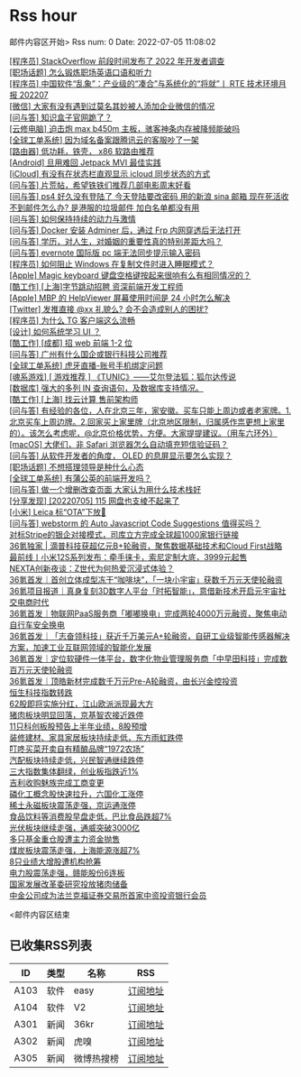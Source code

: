 # Rss hour

邮件内容区开始>
Rss num: 0  Date: 2022-07-05 11:08:02 <br/>

<a href='https://www.v2ex.com/t/864138#reply0'>[程序员] StackOverflow 前段时间发布了 2022 年开发者调查</a><br/>
<a href='https://www.v2ex.com/t/864137#reply0'>[职场话题] 怎么锻炼职场英语口语和听力</a><br/>
<a href='https://www.v2ex.com/t/864136#reply0'>[程序员] 中国软件“乱象”：产业级的“凑合”与系统化的“将就”丨 RTE 技术环境月报 202207</a><br/>
<a href='https://www.v2ex.com/t/864135#reply0'>[微信] 大家有没有遇到过莫名其妙被人添加企业微信的情况</a><br/>
<a href='https://www.v2ex.com/t/864134#reply0'>[问与答] 知识盒子官网跪了？</a><br/>
<a href='https://www.v2ex.com/t/864133#reply1'>[云修电脑] 迫击炮 max b450m 主板，骇客神条内存被降频能破吗</a><br/>
<a href='https://www.v2ex.com/t/864132#reply2'>[全球工单系统] 因为域名备案跟腾讯云的客服吵了一架</a><br/>
<a href='https://www.v2ex.com/t/864131#reply0'>[路由器] 低功耗，铁壳， x86 软路由推荐</a><br/>
<a href='https://www.v2ex.com/t/864130#reply2'>[Android] 旦用难回 Jetpack MVI 最佳实践</a><br/>
<a href='https://www.v2ex.com/t/864129#reply0'>[iCloud] 有没有在状态栏直观显示 icloud 同步状态的方式</a><br/>
<a href='https://www.v2ex.com/t/864127#reply1'>[问与答] 片荒帖，希望铁铁们推荐几部电影周末好看</a><br/>
<a href='https://www.v2ex.com/t/864125#reply1'>[问与答] ps4 好久没有登陆了 今天登陆要改密码 用的新浪 sina 邮箱 现在死活收不到邮件怎么办? 是港服的垃圾邮件 加白名单都没有用</a><br/>
<a href='https://www.v2ex.com/t/864124#reply2'>[问与答] 如何保持持续的动力与激情</a><br/>
<a href='https://www.v2ex.com/t/864123#reply0'>[问与答] Docker 安装 Adminer 后，通过 Frp 内网穿透后无法打开</a><br/>
<a href='https://www.v2ex.com/t/864122#reply7'>[问与答] 学历，对人生，对婚姻的重要性真的特别差距大吗？</a><br/>
<a href='https://www.v2ex.com/t/864121#reply0'>[问与答] evernote 国际版 pc 端无法同步提示输入密码</a><br/>
<a href='https://www.v2ex.com/t/864120#reply5'>[程序员] 如何阻止 Windows 在复制文件时进入睡眠模式？</a><br/>
<a href='https://www.v2ex.com/t/864119#reply1'>[Apple] Magic keyboard 键盘空格键按起来很响有么有相同情况的？</a><br/>
<a href='https://www.v2ex.com/t/864118#reply0'>[酷工作] [上海]字节跳动招聘 资深前端开发工程师</a><br/>
<a href='https://www.v2ex.com/t/864117#reply0'>[Apple] MBP 的 HelpViewer 屏幕使用时间是 24 小时怎么解决</a><br/>
<a href='https://www.v2ex.com/t/864116#reply4'>[Twitter] 发推直接 @xx 礼貌么? 会不会造成别人的困扰?</a><br/>
<a href='https://www.v2ex.com/t/864115#reply49'>[程序员] 为什么 TG 客户端这么流畅</a><br/>
<a href='https://www.v2ex.com/t/864114#reply2'>[设计] 如何系统学习 UI ？</a><br/>
<a href='https://www.v2ex.com/t/864112#reply2'>[酷工作] [成都] 招 web 前端 1-2 位</a><br/>
<a href='https://www.v2ex.com/t/864111#reply5'>[问与答] 广州有什么国企或银行科技公司推荐</a><br/>
<a href='https://www.v2ex.com/t/864110#reply1'>[全球工单系统] 虎牙直播-账号手机绑定问题</a><br/>
<a href='https://www.v2ex.com/t/864107#reply6'>[魂系游戏] [ 游戏推荐 ] 《TUNIC》——艾尔登法狐：狐尔达传说</a><br/>
<a href='https://www.v2ex.com/t/864105#reply6'>[数据库] 强大的多列 IN 查询语句，及数据库支持情况。</a><br/>
<a href='https://www.v2ex.com/t/864104#reply0'>[酷工作] [上海] 找云计算 售前架构师</a><br/>
<a href='https://www.v2ex.com/t/864102#reply13'>[问与答] 有经验的各位，人在北京三年，家安徽。买车只能上周边或者老家牌。1.北京买车上周边牌。2.回家买上家里牌（北京地区限制，归属感作祟更想上家里的）。该怎么考虑呢，@北京价格优势，方便。大家提提建议。（用车六环外）</a><br/>
<a href='https://www.v2ex.com/t/864101#reply4'>[macOS] 大佬们，非 Safari 浏览器怎么自动填充短信验证码？</a><br/>
<a href='https://www.v2ex.com/t/864100#reply7'>[问与答] 从软件开发者的角度， OLED 的息屏显示要怎么实现？</a><br/>
<a href='https://www.v2ex.com/t/864099#reply21'>[职场话题] 不想搭理领导是种什么心态</a><br/>
<a href='https://www.v2ex.com/t/864098#reply2'>[全球工单系统] 有蒲公英的前端开发吗？</a><br/>
<a href='https://www.v2ex.com/t/864097#reply15'>[问与答] 做一个增删改查页面 大家认为用什么技术栈好</a><br/>
<a href='https://www.v2ex.com/t/864095#reply40'>[分享发现] [20220705] 115 网盘也支棱不起来了</a><br/>
<a href='https://www.v2ex.com/t/864093#reply22'>[小米] Leica 标“OTA”下放🤣</a><br/>
<a href='https://www.v2ex.com/t/864092#reply0'>[问与答] webstorm 的 Auto Javascript Code Suggestions 值得买吗？</a><br/>
<a href='https://36kr.com/p/1812997243159938'>对标Stripe的银企对接模式，司库立方完成全球超1000家银行链接</a><br/>
<a href='https://36kr.com/p/1812965197841801'>36氪独家 | 滴普科技获超亿元B+轮融资，聚焦数据基础技术和Cloud First战略</a><br/>
<a href='https://36kr.com/p/1813959685064071'>最前线丨小米12S系列发布：牵手徕卡，索尼定制大底，3999元起售</a><br/>
<a href='https://36kr.com/p/1812987804337799'>NEXTA创新夜谈：Z世代为何热爱沉浸式体验？</a><br/>
<a href='https://36kr.com/p/1812853575960194'>36氪首发｜首创立体成型冻干“咖啡块”，「一块小宇宙」获数千万元天使轮融资</a><br/>
<a href='https://36kr.com/p/1813628838036870'>36氪项目报道｜真身复刻3D数字人平台「时拓智能」，意借新技术开启元宇宙社交电商时代</a><br/>
<a href='https://36kr.com/p/1813701457347974'>36氪首发｜物联网PaaS服务商「嘟嘟换电」完成两轮4000万元融资，聚焦电动自行车安全换电</a><br/>
<a href='https://36kr.com/p/1811794400282246'>36氪首发｜「志奋领科技」获近千万美元A+轮融资，自研工业级智能传感器解决方案，加速工业互联网领域的智能化发展</a><br/>
<a href='https://36kr.com/p/1804431346058497'>36氪首发｜定位软硬件一体平台，数字化物业管理服务商「中早田科技」完成数百万元天使轮融资</a><br/>
<a href='https://36kr.com/p/1808916545029509'>36氪首发｜顶皓新材完成数千万元Pre-A轮融资，由长兴金控投资</a><br/>
<a href='https://36kr.com/newsflashes/1814010990364035'>恒生科技指数转跌</a><br/>
<a href='https://36kr.com/newsflashes/1813999848031625'>62股即将实施分红，江山欧派派现最大方</a><br/>
<a href='https://36kr.com/newsflashes/1813999604811136'>猪肉板块明显回落，京基智农接近跌停</a><br/>
<a href='https://36kr.com/newsflashes/1813993575908740'>11只科创板股预告上半年业绩，8股预增</a><br/>
<a href='https://36kr.com/newsflashes/1813990628263300'>装修建材、家具家居板块持续走低，东方雨虹跌停</a><br/>
<a href='https://36kr.com/newsflashes/1813984558564994'>叮咚买菜开卖自有精酿品牌“1972农场”</a><br/>
<a href='https://36kr.com/newsflashes/1813982805198214'>汽配板块持续走低，兴民智通继续跌停</a><br/>
<a href='https://36kr.com/newsflashes/1813980965619076'>三大指数集体翻绿，创业板指跌近1%</a><br/>
<a href='https://36kr.com/newsflashes/1813973987771779'>吉利收购魅族完成工商变更</a><br/>
<a href='https://36kr.com/newsflashes/1813968646555014'>磷化工概念股快速拉升，六国化工涨停</a><br/>
<a href='https://36kr.com/newsflashes/1813963548804741'>稀土永磁板块震荡走强，京运通涨停</a><br/>
<a href='https://36kr.com/newsflashes/1813957781734791'>食品饮料等消费股早盘走低，巴比食品跌超7%</a><br/>
<a href='https://36kr.com/newsflashes/1813956919461510'>光伏板块继续走强，通威突破3000亿</a><br/>
<a href='https://36kr.com/newsflashes/1813954799240585'>多只基金重仓股遭主力资金抛售</a><br/>
<a href='https://36kr.com/newsflashes/1813949973153161'>煤炭板块震荡走强，上海能源涨超7%</a><br/>
<a href='https://36kr.com/newsflashes/1813946832209281'>8只业绩大增股遭机构抢筹</a><br/>
<a href='https://36kr.com/newsflashes/1813943125476744'>电力股震荡走强，赣能股份6连板</a><br/>
<a href='https://36kr.com/newsflashes/1813940858832265'>国家发展改革委研究投放猪肉储备</a><br/>
<a href='https://36kr.com/newsflashes/1813939917882755'>中金公司成为法兰克福证券交易所首家中资投资银行会员</a><br/>


<邮件内容区结束

## 已收集RSS列表

| ID | 类型 | 名称  | RSS  |
| -- | -- | -- | -- | 
| A103  | 软件 | easy | [订阅地址](http://rsshub.v2fy.com:1200/weibo/user/1088413295) |
| A104  | 软件 | V2  | [订阅地址](http://www.v2ex.com/index.xml) |
| A301  | 新闻 | 36kr | [订阅地址](https://www.36kr.com/feed) |
| A302  | 新闻 | 虎嗅 | [订阅地址](https://www.huxiu.com/rss/0.xml) |
| A305  | 新闻 | 微博热搜榜 | [订阅地址](https://rsshub.app/weibo/search/hot) |
